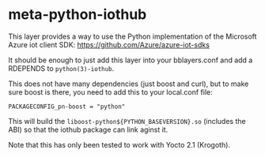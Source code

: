 # meta-python-iothub

This layer provides a way to use the Python implementation of the Microsoft Azure iot client SDK: https://github.com/Azure/azure-iot-sdks

It should be enough to just add this layer into your bblayers.conf and add a RDEPENDS to `python(3)-iothub`.

This does not have many dependencies (just boost and curl), but to make sure boost is there, you need to add this to your local.conf file:


```
PACKAGECONFIG_pn-boost = "python"
```

This will build the `liboost-python${PYTHON_BASEVERSION}.so` (includes the ABI) so that the iothub package can link aginst it.

Note that this has only been tested to work with Yocto 2.1 (Krogoth).

